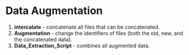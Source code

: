 # Data Augmentation

1. **intercalate** - concatenate all files that can be concatenated.
2. **Augmentation** - change the identifiers of files (both the old, new, and the concatenated data).
3. **Data_Extraction_Script** - combines all augmented data.
